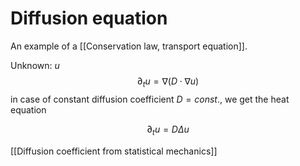 # Diffusion equation
An example of a [[Conservation law, transport equation]].

Unknown: $u$
$$\partial_t u = \nabla (D\cdot \nabla u)$$in case of constant diffusion coefficient $D=const.$, we get the heat equation

$$\partial_t u = D\Delta u$$

[[Diffusion coefficient from statistical mechanics]]
